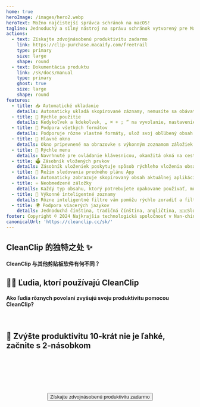 ```yaml
---
home: true
heroImage: /images/hero2.webp
heroText: Možno najčistejší správca schránok na macOS!
tagline: Jednoduchý a silný nástroj na správu schránok vytvorený pre Mac
actions:
  - text: Získajte zdvojnásobenú produktivitu zadarmo
    link: https://clip-purchase.macaify.com/freetrail
    type: primary
    size: large
    shape: round
  - text: Dokumentácia produktu
    link: /sk/docs/manual
    type: primary
    ghost: true
    size: large
    shape: round
features:
  - title: 📥 Automatické ukladanie
    details: Automaticky ukladá skopírované záznamy, nemusíte sa obávať straty dôležitého obsahu
  - title: 🚀 Rýchle použitie
    details: Kedykoľvek a kdekolvek, „ ⌘ + ; “ na vyvolanie, nastavenie prostredia pomocou medzerníka, 🔢 vloženie, všetko veľmi hladko
  - title: 🌈 Podpora všetkých formátov
    details: Podporuje rôzne vlastné formáty, ulož svoj obľúbený obsah zo svojej aplikácie.
  - title: 📌 Hlavné okno
    details: Okno pripevnené na obrazovke s výkonným zoznamom záložiek a inteligentným zoznamom
  - title: 🧲 Rýchle menu
    details: Navrhnuté pre ovládanie klávesnicou, okamžitá okná na cesty
  - title: 🗳️ Zásobník vložených prvkov
    details: Zásobník vloženiek poskytuje spôsob rýchleho vloženia obsahu v určenom poradí
  - title: 🧲 Režim sledovania predného plánu App
    details: Automaticky zobrazuje skopírovaný obsah aktuálnej aplikácie, zvyšuje produktivitu v určitých situáciách.
  - title: ♾️ Neobmedzené záložky
    details: Každý typ obsahu, ktorý potrebujete opakovane používať, môže mať svoj domov.
  - title: 🧠 Výkonné inteligentné zoznamy
    details: Rôzne inteligentné filtre vám pomôžu rýchlo zoradiť a filtrovať špecifický obsah
  - title: 🌍 Podpora viacerých jazykov
    details: Jednoduchá čínština, tradičná čínština, angličtina, 🇸🇰Slovenský jazyk, 🇫🇷Francúzština, 🇳🇱Holandčina <a href="/sk/discounts">Pomoc s prekladom</a>
footer: Copyright © 2024 Najkrajšia technologická spoločnosť v Nan-chingu
canonicalUrl: 'https://cleanclip.cc/sk/'
---
```


<div class="segments">
  <TabFeatures-MainWindow class="tabfeatures"/>
  <TabFeatures-QuickMenu class="tabfeatures"/>
  <TabFeatures-PasteStack class="tabfeatures"/>

  <div class="usp">

  ## CleanClip 的独特之处 ✨
  #### CleanClip 与其他剪贴板软件有何不同？

  <usp-Usp/>

  </div>
  
  <div class="usecase">

  ## 👩‍💻 Ľudia, ktorí používajú CleanClip
  #### Ako ľudia rôznych povolaní zvyšujú svoju produktivitu pomocou CleanClip?

  <usecase-UseCases/>

  </div>

  <FAQPage />

  <div class="encourage">
  </br>

  ## 🚀 Zvýšte produktivitu 10-krát nie je ľahké, začnite s 2-násobkom

  </br>
  </br>

  <div style="display: flex; justify-content: center;">
    <div style="text-align: center">
      <button type="button" class="ant-btn ant-btn-primary ant-btn-round ant-btn-lg" style="margin-top: 64px">
        <!-- <a href="https://macaify.lemonsqueezy.com/checkout/buy/69bd0056-9182-4030-9aaf-bd0604db751b?embed=1&media=0&logo=0&desc=0&discount=0&enabled=114543" class="lemonsqueezy-button"> -->
        <a :href="$site.themeConfig.freeTrailUrl">
                      Získajte zdvojnásobenú produktivitu zadarmo
        </a>
      </button>
    </div>
  </div>

  </br>
  </br>
  </br>
  </div>

</div>

<NewFooter/>
